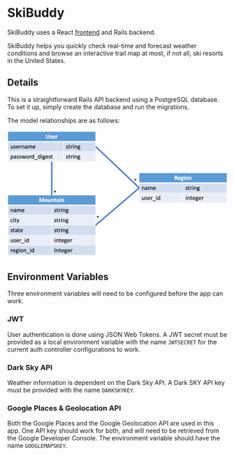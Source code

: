 # SkiBuddy

SkiBuddy uses a React [frontend](https://github.com/imanj12/skibuddy-frontend) and Rails backend.

SkiBuddy helps you quickly check real-time and forecast weather conditions and browse an interactive trail map at most, if not all, ski resorts in the United States.

## Details

This is a straightforward Rails API backend using a PostgreSQL database. To set it up, simply create the database and run the migrations.

The model relationships are as follows:

![SkiBuddy Models](storage/skibuddy_models.png?raw=true "SkiBuddy Models")

## Environment Variables

Three environment variables will need to be configured before the app can work.

### JWT

User authentication is done using JSON Web Tokens. A JWT secret must be provided as a local environment variable with the name `JWTSECRET` for the current auth controller configurations to work.

### Dark Sky API

Weather information is dependent on the Dark Sky API. A Dark SKY API key must be provided with the name `DARKSKYKEY`.

### Google Places & Geolocation API

Both the Google Places and the Google Geolocation API are used in this app. One API key should work for both, and will need to be retrieved from the Google Developer Console. The environment variable should have the name `GOOGLEMAPSKEY`.
